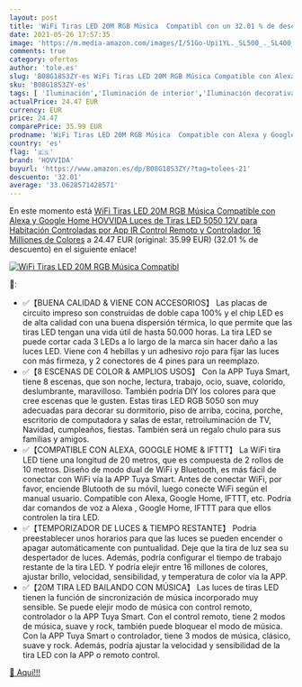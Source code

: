 ```yaml
---
layout: post
title: 'WiFi Tiras LED 20M RGB Música  Compatibl con un 32.01 % de descuento'
date: 2021-05-26 17:57:35
image: 'https://m.media-amazon.com/images/I/51Go-Upi1YL._SL500_._SL400_.jpg'
comments: true
category: ofertas
author: 'tole.es'
slug: 'B08G18S3ZY-es WiFi Tiras LED 20M RGB Música Compatible con Alexa y...'
sku: 'B08G18S3ZY-es'
tags: [ 'Iluminación','Iluminación de interior','Iluminación decorativa y para usos específicos de interior','Tiras LED de interior','alexa','google','home','hovvida', ]
actualPrice: 24.47 EUR
currency: EUR
price: 24.47
comparePrice: 35.99 EUR
prodname: 'WiFi Tiras LED 20M RGB Música  Compatible con Alexa y Google Home HOVVIDA Luces de Tiras LED 5050 12V para Habitación  Controladas por App  IR Control Remoto y Controlador  16 Milliones de Colores'
country: 'es'
flag: '🇪🇸'
brand: 'HOVVIDA'
buyurl: 'https://www.amazon.es/dp/B08G18S3ZY/?tag=tolees-21'
descuento: '32.01'
average: '33.0628571428571'
---
```


En este momento está [WiFi Tiras LED 20M RGB Música  Compatible con Alexa y Google Home HOVVIDA Luces de Tiras LED 5050 12V para Habitación  Controladas por App  IR Control Remoto y Controlador  16 Milliones de Colores](https://www.amazon.es/dp/B08G18S3ZY/?tag=tolees-21) a 24.47 EUR (original: 35.99 EUR) (32.01 %  de descuento) en el siguiente enlace!

[![WiFi Tiras LED 20M RGB Música  Compatibl](https://m.media-amazon.com/images/I/51Go-Upi1YL._SL500_._SL400_.jpg)](https://www.amazon.es/dp/B08G18S3ZY/?tag=tolees-21)

🔎:

- ✅【BUENA CALIDAD & VIENE CON ACCESORIOS】 Las placas de circuito impreso son construidas de doble capa 100% y el chip LED es de alta calidad con una buena dispersión térmica, lo que permite que las tiras LED tengan una vida útil de hasta 50.000 horas. La tira LED se puede cortar cada 3 LEDs a lo largo de la marca sin hacer daño a las luces LED. Viene con 4 hebillas y un adhesivo rojo para fijar las luces con más firmeza, y 2 conectores de 4 pines para un reemplazo.
- ✅【8 ESCENAS DE COLOR & AMPLIOS USOS】 Con la APP Tuya Smart, tiene 8 escenas, que son noche, lectura, trabajo, ocio, suave, colorido, deslumbrante, maravilloso. También podría DIY los colores para que cree escenas que le gusten. Estas tiras LED RGB 5050 son muy adecuadas para decorar su dormitorio, piso de arriba, cocina, porche, escritorio de computadora y salas de estar, retroiluminación de TV, Navidad, cumpleaños, fiestas. También será un regalo chulo para sus familias y amigos.
- ✅【COMPATIBLE CON ALEXA, GOOGLE HOME & IFTTT】 La WiFi tira LED tiene una longitud de 20 metros, que es compuesta de 2 rollos de 10 metros. Diseño de modo dual de WiFi y Bluetooth, es más fácil de conectar con WiFi vía la APP Tuya Smart. Antes de conectar WiFi, por favor, enciende Blutooth de su móvil, luego conecte WiFi según el manual usuario. Compatible con Alexa, Google Home, IFTTT, etc. Podría dar comandos de voz a Alexa , Google Home, IFTTT para que ellos controlen la tira LED.
- ✅【TEMPORIZADOR DE LUCES & TIEMPO RESTANTE】 Podría preestablecer unos horarios para que las luces se pueden encender o apagar automáticamente con puntualidad. Deje que la tira de luz sea su despertador de luces. Además, podría configurar el tiempo de trabajo restante de la tira LED. Y podría elejir entre 16 millones de colores, ajustar brillo, velocidad, sensibilidad, y temperatura de color vía la APP.
- ✅【20M TIRA LED BAILANDO CON MÚSICA】 Las luces de tiras LED tienen la función de sincronización de música incorporado muy sensible. Se puede elejir modo de música con control remoto, controlador o la APP Tuya Smart. Con el control remoto, tiene 2 modos de música, suave y rock, también puede bloquear el modo de música. Con la APP Tuya Smart o controlador, tiene 3 modos de música, clásico, suave y rock. Además, podría ajustar la velocidad y sensibilidad de la tira LED con la APP o remoto control.

[🛒 Aquí!!!](https://www.amazon.es/dp/B08G18S3ZY/?tag=tolees-21)
